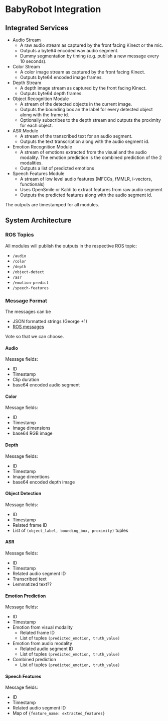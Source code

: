 # BabyRobot Integration

## Integrated Services

- Audio Stream
  - A raw audio stream as captured by the front facing Kinect or the mic. 
  - Outputs a byte64 encoded wav audio segment.
  - Dummy segmentation by timing (e.g. publish a new message every 10 seconds).
- Color Stream
  - A color image stream as captured by the front facing Kinect.
  - Outputs byte64 encoded image frames.
- Depth Stream
  - A depth image stream as captured by the front facing Kinect.
  - Outputs byte64 depth frames.
- Object Recognition Module
  - A stream of the detected objects in the current image.
  - Outputs the bounding box an the label for every detected object along with the frame id.
  - Optionally subscribes to the depth stream and outputs the proximity for each object. 
- ASR Module
  - A stream of the transcribed text for an audio segment.
  - Outputs the text transcription along with the audio segment id.
- Emotion Recognition Module
  - A stream of emotions extracted from the visual and the audio modality. 
    The emotion prediction is the combined prediction of the 2 modalities.
  - Outputs a list of predicted emotions
- Speech Features Module
  - A stream of low level audio features (MFCCs, fMMLR, i-vectors, functionals)
  - Uses OpenSmile or Kaldi to extract features from raw audio segment
  - Outputs the predicted features along with the audio segment id.

The outputs are timestamped for all modules.

## System Architecture

### ROS Topics

All modules will publish the outputs in the respective ROS topic:
- `/audio`
- `/color`
- `/depth` 
- `/object-detect`
- `/asr`
- `/emotion-predict`
- `/speech-features`

### Message Format

The messages can be 
- JSON formatted strings (George +1)
- [ROS messages](http://wiki.ros.org/msg) 

Vote so that we can choose.

#### Audio

Message fields:
- ID
- Timestamp
- Clip duration
- base64 encoded audio segment

#### Color

Message fields:
- ID
- Timestamp
- Image dimensions
- base64 RGB image

#### Depth

Message fields:
- ID
- Timestamp
- Image dimentions
- base64 encoded depth image

#### Object Detection

Message fields:
- ID
- Timestamp
- Related frame ID
- List of `(object_label, bounding_box, proximity)` tuples

#### ASR

Message fields:
- ID
- Timestamp
- Related audio segment ID
- Transcribed text
- Lemmatized text??

#### Emotion Prediction

Message fields:
- ID
- Timestamp
- Emotion from visual modality
  - Related frame ID
  - List of tuples `(predicted_emotion, truth_value)`
- Emotion from audio modality
  - Related audio segment ID
  - List of tuples `(predicted_emotion, truth_value)`
- Combined prediction
  - List of tuples `(predicted_emotion, truth_value)`
  
#### Speech Features

Message fields:
- ID
- Timestamp
- Related audio segment ID
- Map of `{feature_name: extracted_features}`
